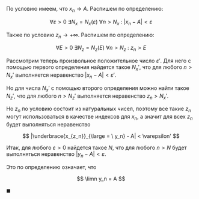 По условию имеем, что $x_n\to A$. Распишем по определению:

$$ \forall \varepsilon > 0 \ \exists N_x = N_x(\varepsilon) \ \forall n > N_x \ : \ |x_n - A| < \varepsilon $$

Также по условию $z_n\to +\infty$. Распишем по определению:

$$ \forall E > 0 \ \exists N_z = N_z(E) \ \forall n > N_z \ : \ z_n > E $$

Рассмотрим теперь произвольное положительное число $\varepsilon'$. Для него с помощью первого определения найдется такое $N_x'$, что для любого $n>N_x'$
выполняется неравенство $|x_n - A| < \varepsilon'$.

Но для числа $N_x'$ с помощью второго определения можно найти такое $N_z'$, что для любого $n>N_z'$ выполняется неравенство
$z_n > N_x'$.

Но $z_n$ по условию состоит из натуральных чисел, поэтому все такие $z_n$ могут использоваться в качестве индексов для $x_n$, а значит для всех $z_n$ будет выполняться неравенство

$$ |\underbrace{x_{z_n}}_{\large = \ y_n} - A| < \varepsilon' $$

Итак, для любого $\varepsilon > 0$ найдется такое $N$, что для любого $n>N$ будет выполняться неравенство $|y_n - A| < \varepsilon$.

Это по определению означает, что

$$ \limn y_n = A $$

$\blacksquare$